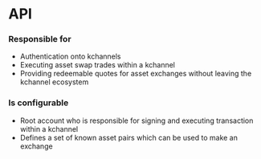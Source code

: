 # API

### Responsible for 

* Authentication onto kchannels
* Executing asset swap trades within a kchannel
* Providing redeemable quotes for asset exchanges without leaving the kchannel ecosystem

### Is configurable

* Root account who is responsible for signing and executing transaction within a kchannel
* Defines a set of known asset pairs which can be used to make an exchange
